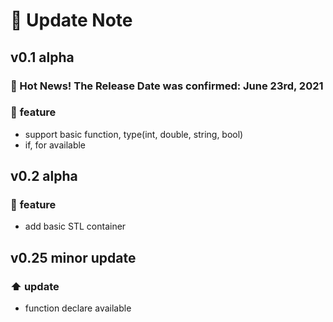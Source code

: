 # :rocket: Update Note
## v0.1 alpha
### :mega: Hot News! The Release Date was confirmed: June 23rd, 2021
### :pencil: **feature**
- support basic function, type(int, double, string, bool)
- if, for available

## v0.2 alpha
### :pencil: **feature**
- add basic STL container

## v0.25 minor update
### :arrow_up: **update**
- function declare available

